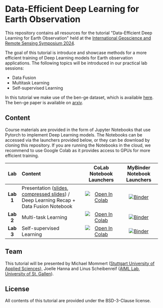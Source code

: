 # Data-Efficient Deep Learning for Earth Observation

This repository contains all resources for the tutorial "Data-Efficient Deep Learning for Earth Observation" held at the [International Geoscience and Remote Sensing Symposium 2024](https://www.2024.ieeeigarss.org/).

The goal of this tutorial is introduce and showcase methods for a more efficient training of Deep Learning models for Earth observation applications. The following topics will be introduced in our practical lab sessions:
* Data Fusion
* Multitask Learning
* Self-supervised Learning

In this tutorial we make use of the ben-ge dataset, which is available [here](https://github.com/HSG-AIML/ben-ge). The ben-ge paper is available on [arxiv](https://arxiv.org/abs/2307.01741).

## Content

Course materials are provided in the form of Jupyter Notebooks that use Pytorch to implement Deep Learning models. The Notebooks can be accessed via the launchers provided below, or they can be download by cloning this repository. If you are running the Notebooks in the cloud, we recommend to use Google Colab as it provides access to GPUs for more efficient training.


|  Lab        |  Content                         |  CoLab Notebook Launchers                 | MyBinder Notebook Launchers|
|:--------------:|:---------------------------------|:-------------------------------:|:-------:|
|   **Lab 1**     | Presentation ([slides](https://github.com/mommermi/IGARSS2024_DataEfficientDeepLearningEO/blob/main/slides/slides.pdf), [compressed slides](https://github.com/mommermi/IGARSS2024_DataEfficientDeepLearningEO/blob/main/slides/slides_compressed.pdf)) / Deep Learning Recap + Data Fusion Notebook          | [![Open In Colab](https://colab.research.google.com/assets/colab-badge.svg)](https://colab.research.google.com/github/mommermi/IGARSS2024_DataEfficientDeepLearningEO/blob/main/01-data_fusion/lab_df.ipynb) | [![Binder](https://mybinder.org/badge_logo.svg)](https://mybinder.org/v2/gh/mommermi/IGARSS2024_DataEfficientDeepLearningEO/main?filepath=01-data_fusion/lab_df.ipynb)|
|   **Lab 2**     | Multi-task Learning     | [![Open In Colab](https://colab.research.google.com/assets/colab-badge.svg)](https://colab.research.google.com/github/mommermi/IGARSS2024_DataEfficientDeepLearningEO/blob/main/02-mtl/lab_mtl.ipynb) | [![Binder](https://mybinder.org/badge_logo.svg)](https://mybinder.org/v2/gh/mommermi/IGARSS2024_DataEfficientDeepLearningEO/main?filepath=02-mtl/lab_mtl.ipynb)|
|  **Lab 3**     | Self-supervised Learning   | [![Open In Colab](https://colab.research.google.com/assets/colab-badge.svg)](https://colab.research.google.com/github/mommermi/IGARSS2024_DataEfficientDeepLearningEO/blob/main/03-ssl/lab_ssl.ipynb) | [![Binder](https://mybinder.org/badge_logo.svg)](https://mybinder.org/v2/gh/mommermi/IGARSS2024_DataEfficientDeepLearningEO/main?filepath=03-ssl/lab_ssl.ipynb)|

## Team

This tutorial will be presented by Michael Mommert ([Stuttgart University of Applied Sciences](https://www.hft-stuttgart.com/)), Joelle Hanna and Linus Scheibenreif ([AIML Lab](https://hsg-aiml.github.io/), [University of St. Gallen](https://www.unisg.ch/en/)).

## License

All contents of this tutorial are provided under the BSD-3-Clause license.
